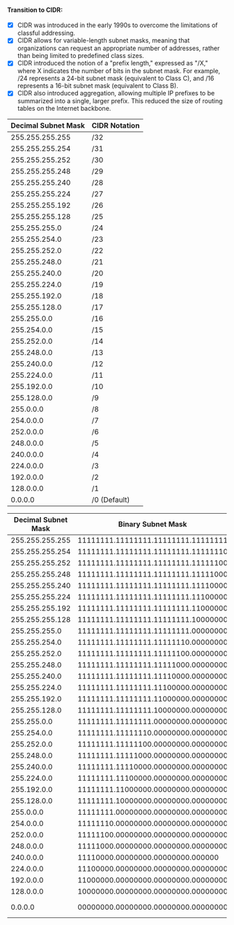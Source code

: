 #### Transition to CIDR:

 - [x] CIDR was introduced in the early 1990s to overcome the limitations of classful addressing.
 - [x] CIDR allows for variable-length subnet masks, meaning that organizations can request an appropriate number of addresses, rather than being limited to predefined class sizes.
 - [x] CIDR introduced the notion of a "prefix length," expressed as "/X," where X indicates the number of bits in the subnet mask. For example, /24 represents a 24-bit subnet mask (equivalent to Class C), and /16 represents a 16-bit subnet mask (equivalent to Class B).
 - [x] CIDR also introduced aggregation, allowing multiple IP prefixes to be summarized into a single, larger prefix. This reduced the size of routing tables on the Internet backbone.

 | Decimal Subnet Mask     | CIDR Notation |
|-------------------------|---------------|
| 255.255.255.255         | /32           |
| 255.255.255.254         | /31           |
| 255.255.255.252         | /30           |
| 255.255.255.248         | /29           |
| 255.255.255.240         | /28           |
| 255.255.255.224         | /27           |
| 255.255.255.192         | /26           |
| 255.255.255.128         | /25           |
| 255.255.255.0           | /24           |
| 255.255.254.0           | /23           |
| 255.255.252.0           | /22           |
| 255.255.248.0           | /21           |
| 255.255.240.0           | /20           |
| 255.255.224.0           | /19           |
| 255.255.192.0           | /18           |
| 255.255.128.0           | /17           |
| 255.255.0.0             | /16           |
| 255.254.0.0             | /15           |
| 255.252.0.0             | /14           |
| 255.248.0.0             | /13           |
| 255.240.0.0             | /12           |
| 255.224.0.0             | /11           |
| 255.192.0.0             | /10           |
| 255.128.0.0             | /9            |
| 255.0.0.0               | /8            |
| 254.0.0.0               | /7            |
| 252.0.0.0               | /6            |
| 248.0.0.0               | /5            |
| 240.0.0.0               | /4            |
| 224.0.0.0               | /3            |
| 192.0.0.0               | /2            |
| 128.0.0.0               | /1            |
| 0.0.0.0                 | /0 (Default)  |

| Decimal Subnet Mask     | Binary Subnet Mask       | CIDR Notation |
|-------------------------|---------------------------|---------------|
| 255.255.255.255         | 11111111.11111111.11111111.11111111 | /32           |
| 255.255.255.254         | 11111111.11111111.11111111.11111110 | /31           |
| 255.255.255.252         | 11111111.11111111.11111111.11111100 | /30           |
| 255.255.255.248         | 11111111.11111111.11111111.11111000 | /29           |
| 255.255.255.240         | 11111111.11111111.11111111.11110000 | /28           |
| 255.255.255.224         | 11111111.11111111.11111111.11100000 | /27           |
| 255.255.255.192         | 11111111.11111111.11111111.11000000 | /26           |
| 255.255.255.128         | 11111111.11111111.11111111.10000000 | /25           |
| 255.255.255.0           | 11111111.11111111.11111111.00000000 | /24           |
| 255.255.254.0           | 11111111.11111111.11111110.00000000 | /23           |
| 255.255.252.0           | 11111111.11111111.11111100.00000000 | /22           |
| 255.255.248.0           | 11111111.11111111.11111000.00000000 | /21           |
| 255.255.240.0           | 11111111.11111111.11110000.00000000 | /20           |
| 255.255.224.0           | 11111111.11111111.11100000.00000000 | /19           |
| 255.255.192.0           | 11111111.11111111.11000000.00000000 | /18           |
| 255.255.128.0           | 11111111.11111111.10000000.00000000 | /17           |
| 255.255.0.0             | 11111111.11111111.00000000.00000000 | /16           |
| 255.254.0.0             | 11111111.11111110.00000000.00000000 | /15           |
| 255.252.0.0             | 11111111.11111100.00000000.00000000 | /14           |
| 255.248.0.0             | 11111111.11111000.00000000.00000000 | /13           |
| 255.240.0.0             | 11111111.11110000.00000000.00000000 | /12           |
| 255.224.0.0             | 11111111.11100000.00000000.00000000 | /11           |
| 255.192.0.0             | 11111111.11000000.00000000.00000000 | /10           |
| 255.128.0.0             | 11111111.10000000.00000000.00000000 | /9            |
| 255.0.0.0               | 11111111.00000000.00000000.00000000 | /8            |
| 254.0.0.0               | 11111110.00000000.00000000.00000000 | /7            |
| 252.0.0.0               | 11111100.00000000.00000000.00000000 | /6            |
| 248.0.0.0               | 11111000.00000000.00000000.00000000 | /5            |
| 240.0.0.0               | 11110000.00000000.00000000.000000   | /4            |
| 224.0.0.0               | 11100000.00000000.00000000.00000000 | /3            |
| 192.0.0.0               | 11000000.00000000.00000000.00000000 | /2            |
| 128.0.0.0               | 10000000.00000000.00000000.00000000 | /1            |
| 0.0.0.0                 | 00000000.00000000.00000000.00000000 | /0 (Default)  |